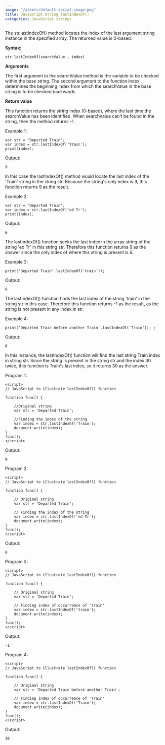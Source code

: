 ```yaml
---
image: "/assets/default-social-image.png"
title: JavaScript String lastIndexOf()
categories: JavaScript-strings
---
```


The str.lastIndexOf() method locates the index of the last argument string instance in the specified array. The returned value is 0-based.

**Syntax:**

`str.lastIndexOf(searchValue , index)`

**Arguments**

The first argument to the searchValue method is the variable to be checked within the base string. The second argument to the function index determines the beginning index from which the searchValue in the base string is to be checked backwards.

**Return value**

This function returns the string index (0-based), where the last time the searchValue has been identified. When searchValue can't be found in the string, then the method returns -1.

Example 1:

```
var str = 'Departed Train';
var index = str.lastIndexOf('Train');
print(index); 
```

Output:

`9`

In this case the lastIndexOf() method would locate the last index of the 'Train' string in the string str. Because the string's only index is 9, this function returns 9 as the result.

Example 2:

```
var str = 'Departed Train';
var index = str.lastIndexOf('ed Tr');
print(index); 
```

Output:

`6`

The lastIndexOf() function seeks the last index in the array string of the string 'ed Tr' in this string str. Therefore this function returns 6 as the answer since the only index of where this string is present is 6.

Example 3:

`print('Departed Train'.lastIndexOf('train')); `

Output:

`6`

The lastIndexOf() function finds the last index of the string 'train' in the string str in this case. Therefore this function returns -1 as the result, as the string is not present in any index in str.

Example 4:

`print('Departed Train before another Train'.lastIndexOf('Train')); ; `

Output:

`6`

In this instance, the lastIndexOf() function will find the last string Train index in string str. Since the string is present in the string str and the index 30 twice, this function is Train's last index, so it returns 30 as the answer.

Program 1:

```
<script> 
// JavaScript to illustrate lastIndexOf() function 
  
function func() { 
      
    //Original string 
    var str = 'Departed Train'; 
      
    //Finding the index of the string 
    var index = str.lastIndexOf('Train'); 
    document.write(index); 
} 
func(); 
</script> 
```

Output:

`9`

Program 2:

```
<script> 
// JavaScript to illustrate lastIndexOf() function 
  
function func() { 
      
    // Original string 
    var str = 'Departed Train'; 
      
    // Finding the index of the string 
    var index = str.lastIndexOf('ed Tr'); 
    document.write(index);  
} 
func(); 
</script>  
```

Output:

`6`

Program 3:

```
<script> 
// JavaScript to illustrate lastIndexOf() function 
  
function func() { 
     
    // Original string 
    var str = 'Departed Train'; 
      
    // Finding index of occurrence of 'train' 
    var index = str.lastIndexOf('train'); 
    document.write(index); 
} 
func(); 
</script> 
```

Output:

`-1`

Program 4:

```
<script> 
// JavaScript to illustrate lastIndexOf() function 
  
function func() { 
       
    // Original string 
    var str = 'Departed Train before another Train'; 
      
    // Finding index of occurrence of 'Train' 
    var index = str.lastIndexOf('Train'); 
    document.write(index); ; 
} 
func(); 
</script> 
```

Output:

`30`